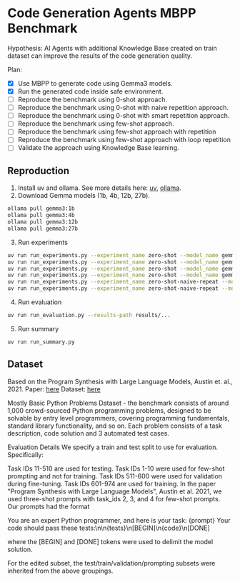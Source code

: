# Code Generation Agents MBPP Benchmark

Hypothesis: AI Agents with additional Knowledge Base created on train dataset can improve the results of the code generation quality.

Plan:
- [x] Use MBPP to generate code using Gemma3 models.
- [x] Run the generated code inside safe environment.
- [ ] Reproduce the benchmark using 0-shot approach.
- [ ] Reproduce the benchmark using 0-shot with naive repetition approach.
- [ ] Reproduce the benchmark using 0-shot with smart repetition approach.
- [ ] Reproduce the benchmark using few-shot approach.
- [ ] Reproduce the benchmark using few-shot approach with repetition 
- [ ] Reproduce the benchmark using few-shot approach with loop repetition
- [ ] Validate the approach using Knowledge Base learning.

## Reproduction

1. Install uv and ollama. See more details here: [uv](https://github.com/astral-sh/uv), [ollama](https://ollama.com/download).
2. Download Gemma models (1b, 4b, 12b, 27b).

```bash
ollama pull gemma3:1b
ollama pull gemma3:4b
ollama pull gemma3:12b
ollama pull gemma3:27b
```

3. Run experiments
```bash
uv run run_experiments.py --experiment_name zero-shot --model_name gemma3:1b
uv run run_experiments.py --experiment_name zero-shot --model_name gemma3:4b
uv run run_experiments.py --experiment_name zero-shot --model_name gemma3:12b
uv run run_experiments.py --experiment_name zero-shot --model_name gemma3:27b
uv run run_experiments.py --experiment_name zero-shot-naive-repeat --model_name gemma3:1b --num-iterations 3
uv run run_experiments.py --experiment_name zero-shot-naive-repeat --model_name gemma3:4b --num-iterations 3
```

4. Run evaluation

```bash
uv run run_evaluation.py --results-path results/...
```

5. Run summary

```bash
uv run run_summary.py
```

## Dataset
Based on the Program Synthesis with Large Language Models, Austin et. al., 2021. 
Paper: [here](https://arxiv.org/pdf/2108.07732)
Dataset: [here](https://github.com/google-research/google-research/tree/master/mbpp)

Mostly Basic Python Problems Dataset - the benchmark consists of around 1,000 crowd-sourced Python programming problems, designed to be solvable by entry level programmers, covering programming fundamentals, standard library functionality, and so on. Each problem consists of a task description, code solution and 3 automated test cases.

Evaluation Details
We specify a train and test split to use for evaluation. Specifically:

Task IDs 11-510 are used for testing.
Task IDs 1-10 were used for few-shot prompting and not for training.
Task IDs 511-600 were used for validation during fine-tuning.
Task IDs 601-974 are used for training.
In the paper "Program Synthesis with Large Language Models", Austin et al. 2021, we used three-shot prompts with task_ids 2, 3, and 4 for few-shot prompts. Our prompts had the format

You are an expert Python programmer, and here is your task: {prompt} Your code should pass these tests:\n\n{tests}\n[BEGIN]\n{code}\n[DONE]

where the [BEGIN] and [DONE] tokens were used to delimit the model solution.

For the edited subset, the test/train/validation/prompting subsets were inherited from the above groupings.


